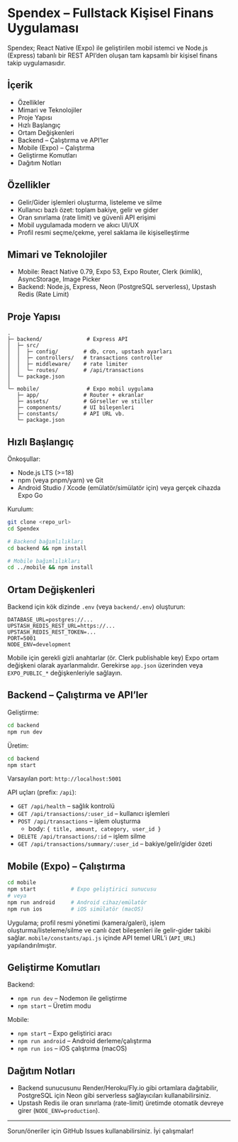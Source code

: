 # Spendex – Fullstack Kişisel Finans Uygulaması

Spendex; React Native (Expo) ile geliştirilen mobil istemci ve Node.js (Express) tabanlı bir REST API’den oluşan tam kapsamlı bir kişisel finans takip uygulamasıdır.

## İçerik

- Özellikler
- Mimari ve Teknolojiler
- Proje Yapısı
- Hızlı Başlangıç
- Ortam Değişkenleri
- Backend – Çalıştırma ve API’ler
- Mobile (Expo) – Çalıştırma
- Geliştirme Komutları
- Dağıtım Notları

## Özellikler

- Gelir/Gider işlemleri oluşturma, listeleme ve silme
- Kullanıcı bazlı özet: toplam bakiye, gelir ve gider
- Oran sınırlama (rate limit) ve güvenli API erişimi
- Mobil uygulamada modern ve akıcı UI/UX
- Profil resmi seçme/çekme, yerel saklama ile kişiselleştirme

## Mimari ve Teknolojiler

- Mobile: React Native 0.79, Expo 53, Expo Router, Clerk (kimlik), AsyncStorage, Image Picker
- Backend: Node.js, Express, Neon (PostgreSQL serverless), Upstash Redis (Rate Limit)

## Proje Yapısı

```
.
├─ backend/              # Express API
│  ├─ src/
│  │  ├─ config/        # db, cron, upstash ayarları
│  │  ├─ controllers/   # transactions controller
│  │  ├─ middleware/    # rate limiter
│  │  └─ routes/        # /api/transactions
│  └─ package.json
│
└─ mobile/               # Expo mobil uygulama
   ├─ app/              # Router + ekranlar
   ├─ assets/           # Görseller ve stiller
   ├─ components/       # UI bileşenleri
   ├─ constants/        # API URL vb.
   └─ package.json
```

## Hızlı Başlangıç

Önkoşullar:
- Node.js LTS (>=18)
- npm (veya pnpm/yarn) ve Git
- Android Studio / Xcode (emülatör/simülatör için) veya gerçek cihazda Expo Go

Kurulum:

```bash
git clone <repo_url>
cd Spendex

# Backend bağımlılıkları
cd backend && npm install

# Mobile bağımlılıkları
cd ../mobile && npm install
```

## Ortam Değişkenleri

Backend için kök dizinde `.env` (veya `backend/.env`) oluşturun:

```
DATABASE_URL=postgres://...
UPSTASH_REDIS_REST_URL=https://...
UPSTASH_REDIS_REST_TOKEN=...
PORT=5001
NODE_ENV=development
```

Mobile için gerekli gizli anahtarlar (ör. Clerk publishable key) Expo ortam değişkeni olarak ayarlanmalıdır. Gerekirse `app.json` üzerinden veya `EXPO_PUBLIC_*` değişkenleriyle sağlayın.

## Backend – Çalıştırma ve API’ler

Geliştirme:

```bash
cd backend
npm run dev
```

Üretim:

```bash
cd backend
npm start
```

Varsayılan port: `http://localhost:5001`

API uçları (prefix: `/api`):

- `GET /api/health` – sağlık kontrolü
- `GET /api/transactions/:user_id` – kullanıcı işlemleri
- `POST /api/transactions` – işlem oluşturma
  - body: `{ title, amount, category, user_id }`
- `DELETE /api/transactions/:id` – işlem silme
- `GET /api/transactions/summary/:user_id` – bakiye/gelir/gider özeti

## Mobile (Expo) – Çalıştırma

```bash
cd mobile
npm start           # Expo geliştirici sunucusu
# veya
npm run android     # Android cihaz/emülatör
npm run ios         # iOS simülatör (macOS)
```

Uygulama; profil resmi yönetimi (kamera/galeri), işlem oluşturma/listeleme/silme ve canlı özet bileşenleri ile gelir-gider takibi sağlar. `mobile/constants/api.js` içinde API temel URL’i (`API_URL`) yapılandırılmıştır.

## Geliştirme Komutları

Backend:
- `npm run dev` – Nodemon ile geliştirme
- `npm start` – Üretim modu

Mobile:
- `npm start` – Expo geliştirici aracı
- `npm run android` – Android derleme/çalıştırma
- `npm run ios` – iOS çalıştırma (macOS)

## Dağıtım Notları

- Backend sunucusunu Render/Heroku/Fly.io gibi ortamlara dağıtabilir, PostgreSQL için Neon gibi serverless sağlayıcıları kullanabilirsiniz.
- Upstash Redis ile oran sınırlama (rate-limit) üretimde otomatik devreye girer (`NODE_ENV=production`).

---

Sorun/öneriler için GitHub Issues kullanabilirsiniz. İyi çalışmalar!


